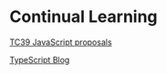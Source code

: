 # Continual Learning

[TC39 JavaScript proposals](https://github.com/tc39/proposals)

[TypeScript Blog](https://devblogs.microsoft.com/typescript/)
